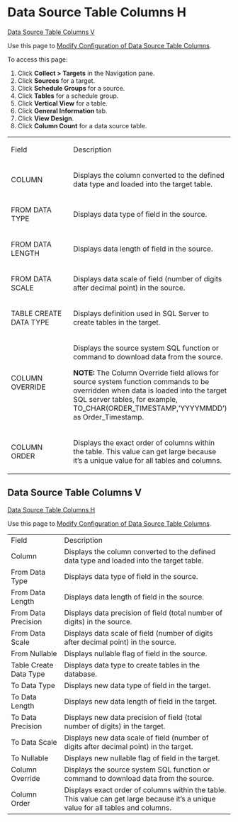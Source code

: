 # Data Source Table Columns H

[Data Source Table Columns V](#Data_Source_Table1)

<div class="use">

Use this page to [Modify Configuration of Data Source Table
Columns](../Use_Cases/Modify_Configuration_of_Data_Source_Table_Columns.htm).

</div>

To access this page:

1.  Click <span style="font-weight: bold;">Collect \> Targets</span> in
    the Navigation pane.
2.  Click <span style="font-weight: bold;">Sources</span> for a target.
3.  Click <span style="font-weight: bold;">Schedule Groups</span> for a
    source.
4.  Click <span style="font-weight: bold;">Tables</span> for a schedule
    group.
5.  Click <span style="font-weight: bold;">Vertical View</span> for a
    table.
6.  Click <span style="font-weight: bold;">General Information</span>
    tab.
7.  Click <span style="font-weight: bold;">View Design</span>.
8.  Click <span style="font-weight: bold;">Column Count</span> for a
    data source table.

<table>
<colgroup>
<col style="width: 50%" />
<col style="width: 50%" />
</colgroup>
<tbody>
<tr class="odd">
<td><p>Field</p></td>
<td><p>Description</p></td>
</tr>
<tr class="even">
<td><p>COLUMN</p></td>
<td><p>Displays the column converted to the defined data type and loaded into the target table.</p></td>
</tr>
<tr class="odd">
<td><p>FROM DATA TYPE</p></td>
<td><p>Displays data type of field in the source.</p></td>
</tr>
<tr class="even">
<td><p>FROM DATA LENGTH</p></td>
<td><p>Displays data length of field in the source.</p></td>
</tr>
<tr class="odd">
<td><p>FROM DATA SCALE</p></td>
<td><p>Displays data scale of field (number of digits after decimal point) in the source.</p></td>
</tr>
<tr class="even">
<td><p>TABLE CREATE DATA TYPE</p></td>
<td><p>Displays definition used in SQL Server to create tables in the target.</p></td>
</tr>
<tr class="odd">
<td><p>COLUMN OVERRIDE</p></td>
<td><p>Displays the source system SQL function or command to download data from the source.</p>
<p><strong>NOTE:</strong> The Column Override field allows for source system function commands to be overridden when data is loaded into the target SQL server tables, for example, TO_CHAR(ORDER_TIMESTAMP,’YYYYMMDD’) as Order_Timestamp.</p></td>
</tr>
<tr class="even">
<td><p>COLUMN ORDER</p></td>
<td><p>Displays the exact order of columns within the table. This value can get large because it’s a unique value for all tables and columns.</p></td>
</tr>
</tbody>
</table>

## <span id="Data_Source_Table1"></span>Data Source Table Columns V

[Data Source Table Columns H](Data_Source_Table_Columns_H.htm)

<div class="use">

Use this page to [Modify Configuration of Data Source Table
Columns](../Use_Cases/Modify_Configuration_of_Data_Source_Table_Columns.htm).

</div>

|                        |                                                                                                                                    |
| ---------------------- | ---------------------------------------------------------------------------------------------------------------------------------- |
| Field                  | Description                                                                                                                        |
| Column                 | Displays the column converted to the defined data type and loaded into the target table.                                           |
| From Data Type         | Displays data type of field in the source.                                                                                         |
| From Data Length       | Displays data length of field in the source.                                                                                       |
| From Data Precision    | Displays data precision of field (total number of digits) in the source.                                                           |
| From Data Scale        | Displays data scale of field (number of digits after decimal point) in the source.                                                 |
| From Nullable          | Displays nullable flag of field in the source.                                                                                     |
| Table Create Data Type | Displays data type to create tables in the database.                                                                               |
| To Data Type           | Displays new data type of field in the target.                                                                                     |
| To Data Length         | Displays new data length of field in the target.                                                                                   |
| To Data Precision      | Displays new data precision of field (total number of digits) in the target.                                                       |
| To Data Scale          | Displays new data scale of field (number of digits after decimal point) in the target.                                             |
| To Nullable            | Displays new nullable flag of field in the target.                                                                                 |
| Column Override        | Displays the source system SQL function or command to download data from the source.                                               |
| Column Order           | Displays exact order of columns within the table. This value can get large because it’s a unique value for all tables and columns. |
